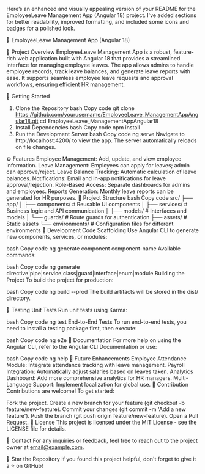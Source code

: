 
Here’s an enhanced and visually appealing version of your README for the EmployeeLeave Management App (Angular 18) project. I've added sections for better readability, improved formatting, and included some icons and badges for a polished look.

🌟 EmployeeLeave Management App (Angular 18)

📝 Project Overview
EmployeeLeave Management App is a robust, feature-rich web application built with Angular 18 that provides a streamlined interface for managing employee leaves. The app allows admins to handle employee records, track leave balances, and generate leave reports with ease. It supports seamless employee leave requests and approval workflows, ensuring efficient HR management.

🚀 Getting Started
1. Clone the Repository
bash
Copy code
git clone https://github.com/yourusername/EmployeeLeave_ManagementAppAngular18.git
cd EmployeeLeave_ManagementAppAngular18
2. Install Dependencies
bash
Copy code
npm install
3. Run the Development Server
bash
Copy code
ng serve
Navigate to http://localhost:4200/ to view the app. The server automatically reloads on file changes.

⚙️ Features
Employee Management: Add, update, and view employee information.
Leave Management: Employees can apply for leaves; admin can approve/reject.
Leave Balance Tracking: Automatic calculation of leave balances.
Notifications: Email and in-app notifications for leave approval/rejection.
Role-Based Access: Separate dashboards for admins and employees.
Reports Generation: Monthly leave reports can be generated for HR purposes.
📂 Project Structure
bash
Copy code
src/
├── app/
│   ├── components/          # Reusable UI components
│   ├── services/            # Business logic and API communication
│   ├── models/              # Interfaces and models
│   └── guards/              # Route guards for authentication
├── assets/                  # Static assets
└── environments/            # Configuration files for different environments
🔨 Development
Code Scaffolding
Use Angular CLI to generate new components, services, or modules:

bash
Copy code
ng generate component component-name
Available commands:

bash
Copy code
ng generate directive|pipe|service|class|guard|interface|enum|module
Building the Project
To build the project for production:

bash
Copy code
ng build --prod
The build artifacts will be stored in the dist/ directory.

🧪 Testing
Unit Tests
Run unit tests using Karma:

bash
Copy code
ng test
End-to-End Tests
To run end-to-end tests, you need to install a testing package first, then execute:

bash
Copy code
ng e2e
📖 Documentation
For more help on using the Angular CLI, refer to the Angular CLI Documentation or use:

bash
Copy code
ng help
🎯 Future Enhancements
Employee Attendance Module: Integrate attendance tracking with leave management.
Payroll Integration: Automatically adjust salaries based on leaves taken.
Analytics Dashboard: Add more comprehensive analytics for HR managers.
Multi-Language Support: Implement localization for global use.
🤝 Contribution
Contributions are welcome! To get started:

Fork the project.
Create a new branch for your feature (git checkout -b feature/new-feature).
Commit your changes (git commit -m 'Add a new feature').
Push the branch (git push origin feature/new-feature).
Open a Pull Request.
📄 License
This project is licensed under the MIT License - see the LICENSE file for details.

💬 Contact
For any inquiries or feedback, feel free to reach out to the project owner at email@example.com.

🌟 Star the Repository
If you found this project helpful, don't forget to give it a ⭐ on GitHub!

